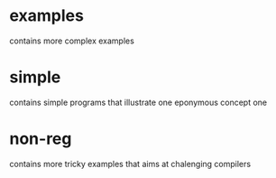 
# examples
  contains more complex examples

# simple
  contains simple programs that illustrate one eponymous concept one

# non-reg

  contains more tricky examples that aims at chalenging compilers
